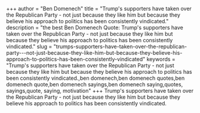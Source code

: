 +++
author = "Ben Domenech"
title = "Trump's supporters have taken over the Republican Party - not just because they like him but because they believe his approach to politics has been consistently vindicated."
description = "the best Ben Domenech Quote: Trump's supporters have taken over the Republican Party - not just because they like him but because they believe his approach to politics has been consistently vindicated."
slug = "trumps-supporters-have-taken-over-the-republican-party---not-just-because-they-like-him-but-because-they-believe-his-approach-to-politics-has-been-consistently-vindicated"
keywords = "Trump's supporters have taken over the Republican Party - not just because they like him but because they believe his approach to politics has been consistently vindicated.,ben domenech,ben domenech quotes,ben domenech quote,ben domenech sayings,ben domenech saying,quotes, sayings,quote, saying, motivation"
+++
Trump's supporters have taken over the Republican Party - not just because they like him but because they believe his approach to politics has been consistently vindicated.
